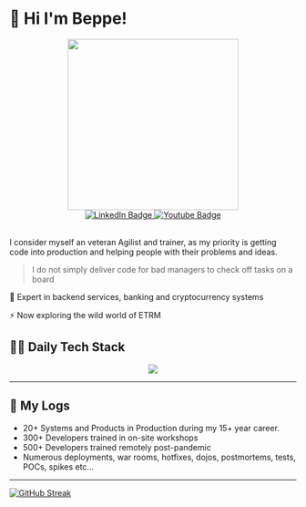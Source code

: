 # 👋 Hi I'm Beppe! 



<div id="header" align="center">
  <img src="https://avatars.githubusercontent.com/u/4944009?v=4" width="300"/>
</div>


<div id="badges" align="center">
  <a href="https://www.linkedin.com/in/giuseppematheus">
    <img src="https://img.shields.io/badge/LinkedIn-blue?style=for-the-badge&logo=linkedin&logoColor=white" alt="LinkedIn Badge"/>
  </a>
  <a href="[your-youtube-URL](https://www.youtube.com/@giuseppematheus)">
    <img src="https://img.shields.io/badge/YouTube-red?style=for-the-badge&logo=youtube&logoColor=white" alt="Youtube Badge"/>
  </a>
</div>
</br>

I consider myself an veteran Agilist and trainer, as my priority is getting code into production and helping people with their problems and ideas.

>I do not simply deliver code for bad managers to check off tasks on a board


🏦  Expert in backend services, banking and cryptocurrency systems 

⚡  Now exploring the wild world of ETRM

## 🧑‍💻 Daily Tech Stack

<p align="center">
  <a href="https://skillicons.dev">
    <img src="https://skillicons.dev/icons?i=vim,java,go,js,ts,lua,py,spring,postgres,nodejs,nginx,aws,gcp,azure,git,linux,docker,kubernetes&perline=5" />
  </a>
</p>

---

## 🧳 My Logs

- 20+ Systems and Products in Production during my 15+ year career.
- 300+ Developers trained in on-site workshops
- 500+ Developers trained remotely post-pandemic
- Numerous deployments, war rooms, hotfixes, dojos, postmortems, tests, POCs, spikes etc...
---


<div align="left">
  
[![GitHub Streak](http://github-readme-streak-stats.herokuapp.com/?user=GiuseppeMP&theme=tokyonight&hide_border=false&card_width=920&fire=EB4D0F&hide_longest_streak=false)](https://git.io/streak-stats)

</div>
